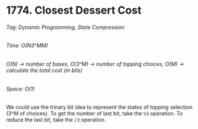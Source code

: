 # 1774. Closest Dessert Cost

###### Tag: Dynamic Programming, State Compression

###### Time: O(N*3^M*M)
###### O(N) -> number of bases, O(3^M) -> number of topping choices, O(M) -> calculate the total cost (m bits)

###### Space: O(1)

We could use the trinary bit idea to represent the states of topping selection (3^M of choices). To get the number of last bit, take the `%3` operation.
To reduce the last bit, take the `/3` operation.